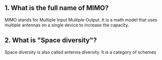 ## 1. What is the full name of MIMO?

MIMO stands for Multiple Input Multiple Output. It is a math model that uses multiple antennas on a single device to increase the capacity.

## 2. What is "Space diversity"?

Space diversity is also called antenna diversity. It is a category of schemes 